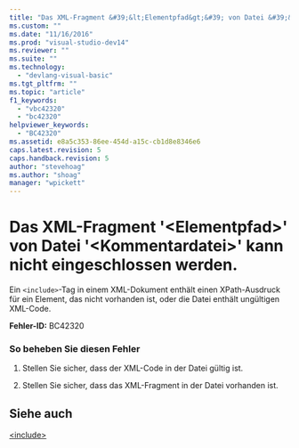 ```yaml
---
title: "Das XML-Fragment &#39;&lt;Elementpfad&gt;&#39; von Datei &#39;&lt;Kommentardatei&gt;&#39; kann nicht eingeschlossen werden. | Microsoft Docs"
ms.custom: ""
ms.date: "11/16/2016"
ms.prod: "visual-studio-dev14"
ms.reviewer: ""
ms.suite: ""
ms.technology: 
  - "devlang-visual-basic"
ms.tgt_pltfrm: ""
ms.topic: "article"
f1_keywords: 
  - "vbc42320"
  - "bc42320"
helpviewer_keywords: 
  - "BC42320"
ms.assetid: e8a5c353-86ee-454d-a15c-cb1d8e8346e6
caps.latest.revision: 5
caps.handback.revision: 5
author: "stevehoag"
ms.author: "shoag"
manager: "wpickett"
---
```

# Das XML-Fragment &#39;&lt;Elementpfad&gt;&#39; von Datei &#39;&lt;Kommentardatei&gt;&#39; kann nicht eingeschlossen werden.
Ein `<include>`\-Tag in einem XML\-Dokument enthält einen XPath\-Ausdruck für ein Element, das nicht vorhanden ist, oder die Datei enthält ungültigen XML\-Code.  
  
 **Fehler\-ID:** BC42320  
  
### So beheben Sie diesen Fehler  
  
1.  Stellen Sie sicher, dass der XML\-Code in der Datei gültig ist.  
  
2.  Stellen Sie sicher, dass das XML\-Fragment in der Datei vorhanden ist.  
  
## Siehe auch  
 [\<include\>](../../visual-basic/language-reference/xmldoc/include.md)